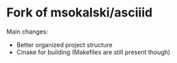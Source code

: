 # Fork of msokalski/asciiid
Main changes:
- Better organized project structure
- Cmake for building (Makefiles are still present though)
